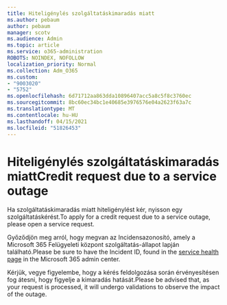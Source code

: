 ```yaml
---
title: Hiteligénylés szolgáltatáskimaradás miatt
ms.author: pebaum
author: pebaum
manager: scotv
ms.audience: Admin
ms.topic: article
ms.service: o365-administration
ROBOTS: NOINDEX, NOFOLLOW
localization_priority: Normal
ms.collection: Adm_O365
ms.custom:
- "9003020"
- "5752"
ms.openlocfilehash: 6d71712aa863dda10896407acc5a8c5f8c3760ec
ms.sourcegitcommit: 8bc60ec34bc1e40685e3976576e04a2623f63a7c
ms.translationtype: MT
ms.contentlocale: hu-HU
ms.lasthandoff: 04/15/2021
ms.locfileid: "51826453"
---
```

# <a name="credit-request-due-to-a-service-outage"></a><span data-ttu-id="1e347-102">Hiteligénylés szolgáltatáskimaradás miatt</span><span class="sxs-lookup"><span data-stu-id="1e347-102">Credit request due to a service outage</span></span>

<span data-ttu-id="1e347-103">Ha szolgáltatáskimaradás miatt hiteligénylést kér, nyisson egy szolgáltatáskérést.</span><span class="sxs-lookup"><span data-stu-id="1e347-103">To apply for a credit request due to a service outage, please open a service request.</span></span>

<span data-ttu-id="1e347-104">Győződjön meg arról, hogy megvan az [](https://docs.microsoft.com/office365/enterprise/view-service-health) Incidensazonosító, amely a Microsoft 365 Felügyeleti központ szolgáltatás-állapot lapján található.</span><span class="sxs-lookup"><span data-stu-id="1e347-104">Please be sure to have the Incident ID, found in the [service health page](https://docs.microsoft.com/office365/enterprise/view-service-health) in the Microsoft 365 admin center.</span></span>

<span data-ttu-id="1e347-105">Kérjük, vegye figyelembe, hogy a kérés feldolgozása során érvényesítésen fog átesni, hogy figyelje a kimaradás hatását.</span><span class="sxs-lookup"><span data-stu-id="1e347-105">Please be advised that, as your request is processed, it will undergo validations to observe the impact of the outage.</span></span>
